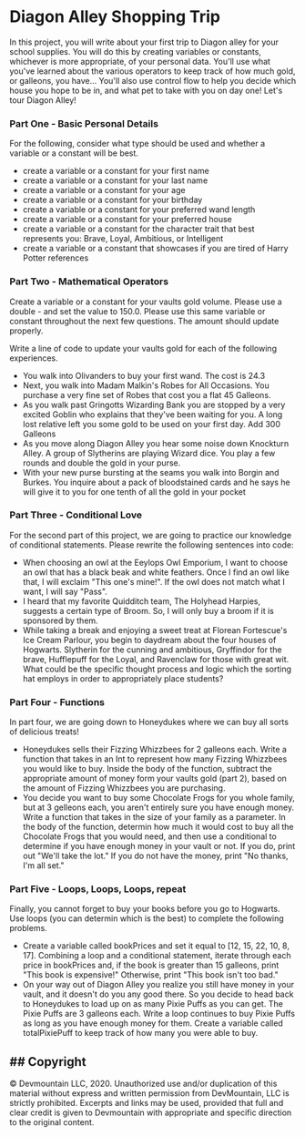 # Diagon Alley Shopping Trip

In this project, you will write about your first trip to Diagon alley for your school supplies. You will do this by creating variables or constants, whichever is more appropriate, of your personal data. You'll use what you've learned about the various operators to keep track of how much gold, or galleons, you have... You'll also use control flow to help you decide which house you hope to be in, and what pet to take with you on day one! Let's tour Diagon Alley! 

### Part One - Basic Personal Details
For the following, consider what type should be used and whether a variable or a constant will be best. 
* create a variable or a constant for your first name
* create a variable or a constant for your last name
* create a variable or a constant for your age
* create a variable or a constant for your birthday 
* create a variable or a constant for your preferred wand length
* create a variable or a constant for  your preferred house
* create a variable or a constant for the character trait that best represents you: Brave, Loyal, Ambitious, or Intelligent 
* create a variable or a constant that showcases if you are tired of Harry Potter references

### Part Two - Mathematical Operators
Create a variable or a constant for your vaults gold volume. Please use a double - and set the value to 150.0. Please use this same variable or constant throughout the next few questions. The amount should update properly.

Write a line of code to update your vaults gold for each of the following experiences.

* You walk into Olivanders to buy your first wand. The cost is 24.3 
* Next, you walk into Madam Malkin's Robes for All Occasions. You purchase a very fine set of Robes that cost you a flat 45 Galleons. 
* As you walk past Gringotts Wizarding Bank you are stopped by a very excited Goblin who explains that they've been waiting for you. A long lost relative left you some gold to be used on your first day. Add 300 Galleons
* As you move along Diagon Alley you hear some noise down Knockturn Alley. A group of Slytherins are playing Wizard dice. You play a few rounds and double the gold in your purse. 
* With your new purse bursting at the seams you walk into Borgin and Burkes. You inquire about a pack of bloodstained cards and he says he will give it to you for one tenth of all the gold in your pocket

### Part Three - Conditional Love
For the second part of this project, we are going to practice our knowledge of conditional statements. Please rewrite the following sentences into code:

* When choosing an owl at the Eeylops Owl Emporium, I want to choose an owl that has a black beak and white feathers. Once I find an owl like that, I will exclaim "This one's mine!". If the owl does not match what I want, I will say "Pass".
* I heard that my favorite Quidditch team, The Holyhead Harpies, suggests a certain type of Broom. So, I will only buy a broom if it is sponsored by them. 
* While taking a break and enjoying a sweet treat at Florean Fortescue's Ice Cream Parlour, you begin to daydream about the four houses of Hogwarts. Slytherin for the cunning and ambitious, Gryffindor for the brave, Hufflepuff for the Loyal, and Ravenclaw for those with great wit. What could be the specific thought process and logic which the sorting hat employs in order to appropriately place students?

### Part Four - Functions
In part four, we are going down to Honeydukes where we can buy all sorts of delicious treats!

* Honeydukes sells their Fizzing Whizzbees for 2 galleons each. Write a function that takes in an Int to represent how many Fizzing Whizzbees you would like to buy. Inside the body of the function, subtract the appropriate amount of money form your vaults gold (part 2), based on the amount of Fizzing Whizzbees you are purchasing. 
* You decide you want to buy some Chocolate Frogs for you whole family, but at 3 gelleons each, you aren't entirely sure you have enough money. Write a function that takes in the size of your family as a parameter. In the body of the function, determin how much it would cost to buy all the Chocolate Frogs that you would need, and then use a conditional to determine if you have enough money in your vault or not. If you do, print out "We'll take the lot." If you do not have the money, print "No thanks, I'm all set."

### Part Five - Loops, Loops, Loops, repeat
Finally, you cannot forget to buy your books before you go to Hogwarts. Use loops (you can determin which is the best) to complete the following problems.
* Create a variable called bookPrices and set it equal to [12, 15, 22, 10, 8, 17]. Combining a loop and a conditional statement, iterate through each price in bookPrices and, if the book is greater than 15 galleons, print "This book is expensive!" Otherwise, print "This book isn't too bad."
* On your way out of Diagon Alley you realize you still have money in your vault, and it doesn't do you any good there. So you decide to head back to Honeydukes to load up on as many Pixie Puffs as you can get. The Pixie Puffs are 3 galleons each. Write a loop continues to buy Pixie Puffs as long as you have enough money for them. Create a variable called totalPixiePuff to keep track of how many you were able to buy.

## ## Copyright
© Devmountain LLC, 2020. Unauthorized use and/or duplication of this material without express and written permission from DevMountain, LLC is strictly prohibited. Excerpts and links may be used, provided that full and clear credit is given to Devmountain with appropriate and specific direction to the original content.
